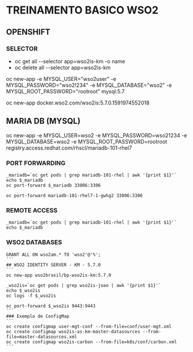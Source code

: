 # TREINAMENTO BASICO WSO2

## OPENSHIFT

### SELECTOR
- oc get all --selector app=wso2is-km -o name
- oc delete all --selector app=wso2is-km


oc new-app -e MYSQL_USER="wso2user" -e MYSQL_PASSWORD="wso2!234" -e MYSQL_DATABASE="wso2" -e MYSQL_ROOT_PASSWORD="rootroot" mysql:5.7


oc new-app docker.wso2.com/wso2is:5.7.0.1591974552018

## MARIA DB (MYSQL)
oc new-app -e MYSQL_USER=wso2 -e MYSQL_PASSWORD=wso21234 -e MYSQL_DATABASE=wso2 -e MYSQL_ROOT_PASSWORD=rootroot registry.access.redhat.com/rhscl/mariadb-101-rhel7

### PORT FORWARDING
```
_mariadb=`oc get pods | grep mariadb-101-rhel | awk '{print $1}'`
echo $_mariadb
oc port-forward $_mariadb 33006:3306

oc port-forward mariadb-101-rhel7-1-gwhg2 33006:3306
```
### REMOTE ACCESS
```
_mariadb=`oc get pods | grep mariadb-101-rhel | awk '{print $1}'`
echo $_mariadb
```

### WSO2 DATABASES
````
GRANT ALL ON wso2am.* TO 'wso2'@'%';
```
## WSO2 IDENTITY SERVER - KM - 5.7.0
```
oc new-app wso2brasil/bp-wso2is-km:5.7.0

_wso2is=`oc get pods | grep wso2is-joao | awk '{print $1}'`
echo $_wso2is
oc logs -f $_wso2is

oc port-forward $_wso2is 9443:9443
```
### Exemplo de ConfigMap 
```
oc create configmap user-mgt-conf --from-file=conf/user-mgt.xml
oc create configmap wso2is-as-km-master-datasources --from-file=master-datasources.xml
oc create configmap wso2is-carbon --from-file=k8s/conf/carbon.xml
```